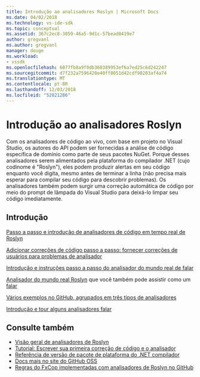 ```yaml
---
title: Introdução ao analisadores Roslyn | Microsoft Docs
ms.date: 04/02/2018
ms.technology: vs-ide-sdk
ms.topic: conceptual
ms.assetid: 367c2ec8-3059-46a5-9d1c-57bead0419e7
author: gregvanl
ms.author: gregvanl
manager: douge
ms.workload:
- vssdk
ms.openlocfilehash: 6077fb8a9f0db360389953ef6a7ed25c6d242247
ms.sourcegitcommit: d7f232a7596420e40ff8051d42cdf90203af4a74
ms.translationtype: MT
ms.contentlocale: pt-BR
ms.lasthandoff: 12/03/2018
ms.locfileid: "52821286"
---
```

# <a name="get-started-with-roslyn-analyzers"></a>Introdução ao analisadores Roslyn

Com os analisadores de código ao vivo, com base em projeto no Visual Studio, os autores do API podem ser fornecidas a análise de código específica de domínio como parte de seus pacotes NuGet. Porque desses analisadores serem alimentados pela plataforma do compilador .NET (cujo codinome é "Roslyn"), eles podem produzir alertas em seu código enquanto você digita, mesmo antes de terminar a linha (não precisa mais esperar para compilar seu código para descobrir problemas). Os analisadores também podem surgir uma correção automática de código por meio do prompt de lâmpada do Visual Studio para deixá-lo limpar seu código imediatamente.

## <a name="get-started"></a>Introdução

[Passo a passo e introdução de analisadores de código em tempo real de Roslyn](https://msdn.microsoft.com/magazine/dn879356.aspx)

[Adicionar correções de código passo a passo: fornecer correções de usuários para problemas de analisador](https://msdn.microsoft.com/magazine/dn904670.aspx)

[Introdução e instruções passo a passo do analisador do mundo real de falar](https://channel9.msdn.com/events/Build/2015/3-725)

[Analisador do mundo real Roslyn](../extensibility/roslyn-analyzers-and-code-aware-library-for-immutablearrays.md) que você também pode assistir como um [falar](https://channel9.msdn.com/events/Build/2015/3-725)

[Vários exemplos no GitHub, agrupados em três tipos de analisadores](https://github.com/dotnet/roslyn/blob/master/docs/analyzers/Analyzer%20Samples.md)

[Introdução e tour alguns analisadores falar](https://channel9.msdn.com/Events/dotnetConf/2015/NET-Compiler-Platform-Roslyn-Analyzers-and-the-Rise-of-Code-Aware-Libraries)

## <a name="see-also"></a>Consulte também

- [Visão geral de analisadores de Roslyn](../code-quality/roslyn-analyzers-overview.md)
- [Tutorial: Escrever sua primeira correção de código e o analisador](/dotnet/csharp/roslyn-sdk/tutorials/how-to-write-csharp-analyzer-code-fix)
- [Referência de versão de pacote de plataforma do .NET compilador](roslyn-version-support.md)
- [Docs mais no site do GitHub OSS](https://github.com/dotnet/roslyn/tree/master/docs/analyzers)
- [Regras do FxCop implementadas com analisadores de Roslyn no GitHub](https://github.com/dotnet/roslyn/tree/master/src/Diagnostics/FxCop)